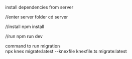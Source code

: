 install dependencies from server

//enter server folder
cd server

//install
npm install

//run
npm run dev

command to run migration<br>
npx knex migrate:latest --knexfile knexfile.ts migrate:latest
